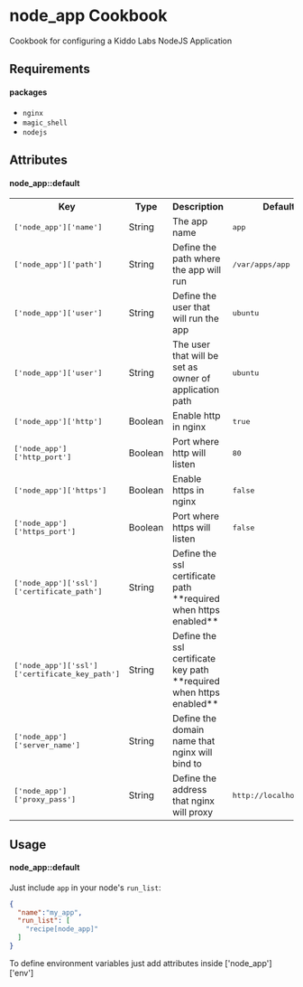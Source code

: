 node_app Cookbook
=================
Cookbook for configuring a Kiddo Labs NodeJS Application

Requirements
------------
#### packages
- `nginx`
- `magic_shell`
- `nodejs`

Attributes
----------
#### node_app::default
<table>
  <tr>
    <th>Key</th>
    <th>Type</th>
    <th>Description</th>
    <th>Default</th>
  </tr>
  <tr>
    <td><tt>['node_app']['name']</tt></td>
    <td>String</td>
    <td>The app name</td>
    <td><tt>app</tt></td>
  </tr>
  <tr>
    <td><tt>['node_app']['path']</tt></td>
    <td>String</td>
    <td>Define the path where the app will run</td>
    <td><tt>/var/apps/app</tt></td>
  </tr>
  <tr>
    <td><tt>['node_app']['user']</tt></td>
    <td>String</td>
    <td>Define the user that will run the app</td>
    <td><tt>ubuntu</tt></td>
  </tr>
  <tr>
    <td><tt>['node_app']['user']</tt></td>
    <td>String</td>
    <td>The user that will be set as owner of application path</td>
    <td><tt>ubuntu</tt></td>
  </tr>
  <tr>
    <td><tt>['node_app']['http']</tt></td>
    <td>Boolean</td>
    <td>Enable http in nginx</td>
    <td><tt>true</tt></td>
  </tr>
  <tr>
    <td><tt>['node_app']['http_port']</tt></td>
    <td>Boolean</td>
    <td>Port where http will listen</td>
    <td><tt>80</tt></td>
  </tr>
  <tr>
    <td><tt>['node_app']['https']</tt></td>
    <td>Boolean</td>
    <td>Enable https in nginx</td>
    <td><tt>false</tt></td>
  </tr>
  <tr>
    <td><tt>['node_app']['https_port']</tt></td>
    <td>Boolean</td>
    <td>Port where https will listen</td>
    <td><tt>false</tt></td>
  </tr>
  <tr>
    <td><tt>['node_app']['ssl']['certificate_path']</tt></td>
    <td>String</td>
    <td>Define the ssl certificate path **required when https enabled**</td>
    <td><tt></tt></td>
  </tr>
  <tr>
    <td><tt>['node_app']['ssl']['certificate_key_path']</tt></td>
    <td>String</td>
    <td>Define the ssl certificate key path **required when https enabled**</td>
    <td><tt></tt></td>
  </tr>
  <tr>
    <td><tt>['node_app']['server_name']</tt></td>
    <td>String</td>
    <td>Define the domain name that nginx will bind to</td>
    <td><tt></tt></td>
  </tr>
  <tr>
    <td><tt>['node_app']['proxy_pass']</tt></td>
    <td>String</td>
    <td>Define the address that nginx will proxy</td>
    <td><tt>http://localhost:3000</tt></td>
  </tr>
</table>

Usage
-----
#### node_app::default
Just include `app` in your node's `run_list`:

```json
{
  "name":"my_app",
  "run_list": [
    "recipe[node_app]"
  ]
}
```

To define environment variables just add attributes inside ['node_app']['env']
